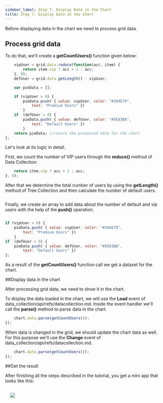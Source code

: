 ```yaml
---
sidebar_label: Step 7. Display Data in the Chart
title: Step 7. Display Data in the Chart
---          
```


Before displaying data in the chart we need to process grid data.

## Process grid data

To do that, we'll create a  <b>getCountUsers()</b> function given below:

```javascript
    vipUser = grid.data.reduce(function(acc, item) {    
    	return item.vip ? acc + 1 : acc;           
    }, 0);
    defUser = grid.data.getLength() - vipUser; 

    var pieData = []; 

    if (vipUser > 0) { 
    	pieData.push( { value: vipUser, color: "#394E79", 
        	text: "Premium Users" })
    	}
    if  (defUser > 0) {
    	pieData.push( { value: defUser, color: "#5E83BA", 
            text: "Default Users" })
    	}            
    return pieData; //return the processed data for the chart
};
```

Let's look at its logic in detail.

First, we count the number of VIP users through the <b>reduce()</b> method of Data Collection:

```javascript
	return item.vip ? acc + 1 : acc;           
}, 0);
```

After that we determine the total number of users by using the <b>getLength()</b> method of Tree Collection and then calculate the number of default users.

```javascript
```

Finally, we create an array to add data about the number of default and vip users with the help of the **push()** operation. 

```javascript

if (vipUser > 0) { 
	pieData.push( { value: vipUser, color: "#394E79", 
    	text: "Premium Users" })
	}
if  (defUser > 0) {
	pieData.push( { value: defUser, color: "#5E83BA", 
        text: "Default Users" })
};           
```

As a result of the <b>getCountUsers()</b> function call we get a dataset for the chart.

##Display data in the chart

After processing grid data, we need to show it in the chart.

To display the data loaded in the chart, we will use the <b>Load</b> event of data_collection/api/refs/datacollection.md. Inside the event handler we'll call the <b>parse()</b> method to parse data in the chart.

```javascript
	chart.data.parse(getCountUsers());
});
```

When data is changed in the grid, we should update the chart data as well. For this purpose we'll use the <b>Change</b> event of data_collection/api/refs/datacollection.md.

```javascript
	chart.data.parse(getCountUsers());
});
```

##Get the result

After finishing all the steps described in the tutorial, you get a mini app that looks like this:

<img style="margin: 16px" src="tutorial/basic_application/chart.png"/>

<div id="tutorial_step">
    <a id="next_step" href="tutorial.md"></a>
</div>


